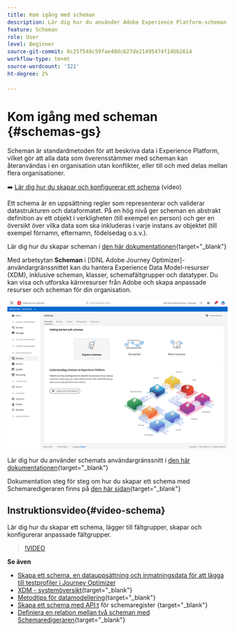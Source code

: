 ```yaml
---
title: Kom igång med scheman
description: Lär dig hur du använder Adobe Experience Platform-scheman i Adobe Journey Optimizer
feature: Scheman
role: User
level: Beginner
source-git-commit: 8c25f548c59fae48dc627de21495474f14bb2614
workflow-type: tm+mt
source-wordcount: '321'
ht-degree: 2%

---
```


# Kom igång med scheman {#schemas-gs}

Scheman är standardmetoden för att beskriva data i Experience Platform, vilket gör att alla data som överensstämmer med scheman kan återanvändas i en organisation utan konflikter, eller till och med delas mellan flera organisationer.

➡️ [Lär dig hur du skapar och konfigurerar ett schema](#video-schema) (video)

Ett schema är en uppsättning regler som representerar och validerar datastrukturen och dataformatet. På en hög nivå ger scheman en abstrakt definition av ett objekt i verkligheten (till exempel en person) och ger en översikt över vilka data som ska inkluderas i varje instans av objektet (till exempel förnamn, efternamn, födelsedag o.s.v.).

Lär dig hur du skapar scheman i [den här dokumentationen](https://experienceleague.adobe.com/docs/experience-platform/xdm/schema/composition.html){target=&quot;_blank&quot;}

Med arbetsytan **Scheman** i [!DNL Adobe Journey Optimizer]-användargränssnittet kan du hantera Experience Data Model-resurser (XDM), inklusive scheman, klasser, schemafältgrupper och datatyper. Du kan visa och utforska kärnresurser från Adobe och skapa anpassade resurser och scheman för din organisation.

![](assets/schemas-home.png)

Lär dig hur du använder schemats användargränssnitt i [den här dokumentationen](https://experienceleague.adobe.com/docs/experience-platform/xdm/ui/overview.html?lang=en){target=&quot;_blank&quot;}

Dokumentation steg för steg om hur du skapar ett schema med Schemaredigeraren finns på [den här sidan](https://experienceleague.adobe.com/docs/experience-platform/xdm/tutorials/create-schema-ui.html){target=&quot;_blank&quot;}


## Instruktionsvideo{#video-schema}

Lär dig hur du skapar ett schema, lägger till fältgrupper, skapar och konfigurerar anpassade fältgrupper.

>[!VIDEO](https://video.tv.adobe.com/v/334461?quality=12)

**Se även**

* [Skapa ett schema, en datauppsättning och inmatningsdata för att lägga till testprofiler i Journey Optimizer](building-journeys/creating-test-profiles.md)
* [XDM - systemöversikt](https://experienceleague.adobe.com/docs/experience-platform/xdm/home.html?lang=sv){target=&quot;_blank&quot;}
* [Metodtips för datamodellering](https://experienceleague.adobe.com/docs/experience-platform/xdm/schema/best-practices.html){target=&quot;_blank&quot;}
* [Skapa ett schema med API:t](https://experienceleague.adobe.com/docs/experience-platform/xdm/tutorials/create-schema-api.html) för schemaregister {target=&quot;_blank&quot;}
* [Definiera en relation mellan två scheman med Schemaredigeraren](https://experienceleague.adobe.com/docs/experience-platform/xdm/tutorials/relationship-ui.html){target=&quot;_blank&quot;}

